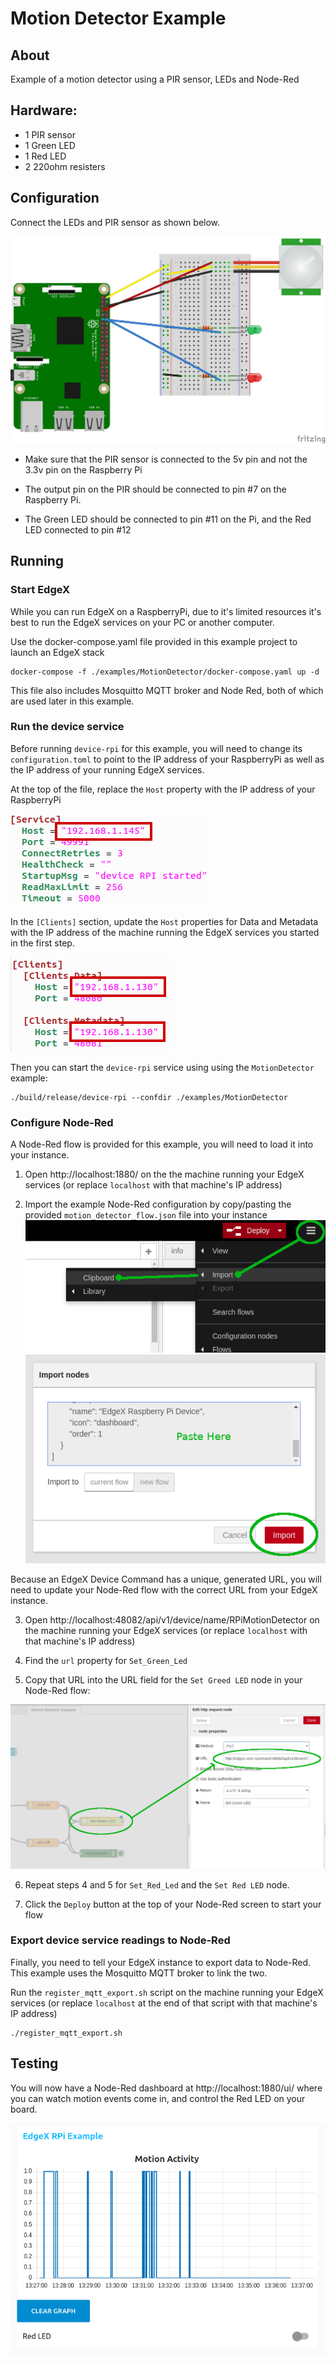 # Motion Detector Example

## About
Example of a motion detector using a PIR sensor, LEDs and Node-Red

## Hardware:
* 1 PIR sensor
* 1 Green LED
* 1 Red LED
* 2 220ohm resisters

## Configuration

Connect the LEDs and PIR sensor as shown below.

![Wiring Diagram](wiring.png)

* Make sure that the PIR sensor is connected to the 5v pin and not the 3.3v pin on the Raspberry Pi

* The output pin on the PIR should be connected to pin #7 on the Raspberry Pi.

* The Green LED should be connected to pin #11 on the Pi, and the Red LED connected to pin #12

## Running

### Start EdgeX

While you can run EdgeX on a RaspberryPi, due to it's limited resources it's best to run the EdgeX services on your PC or another computer.

Use the docker-compose.yaml file provided in this example project to launch an EdgeX stack

```
docker-compose -f ./examples/MotionDetector/docker-compose.yaml up -d
```

This file also includes Mosquitto MQTT broker and Node Red, both of which are used later in this example.

### Run the device service

Before running `device-rpi` for this example, you will need to change its `configuration.toml` to point to the
IP address of your RaspberryPi as well as the IP address of your running EdgeX services.

At the top of the file, replace the `Host` property with the IP address of your RaspberryPi

![Service Configuration](config_service.png)

In the `[Clients]` section, update the `Host` properties for Data and Metadata with the IP address
of the machine running the EdgeX services you started in the first step.

![Clients Configuration](config_clients.png)

Then you can start the `device-rpi` service using using the `MotionDetector ` example:
```
./build/release/device-rpi --confdir ./examples/MotionDetector
```

### Configure Node-Red

A Node-Red flow is provided for this example, you will need to load it into your instance.

1. Open http://localhost:1880/ on the the machine running your EdgeX services (or replace `localhost` with that machine's IP address)

2. Import the example Node-Red configuration by copy/pasting the provided `motion_detector_flow.json` file into your instance
![Import from Clipboard](nodered_clipboard.png)
![Import Flow](nodered_import.png)

Because an EdgeX Device Command has a unique, generated URL, you will need to update your Node-Red flow with the correct URL from your EdgeX instance.

3. Open http://localhost:48082/api/v1/device/name/RPiMotionDetector on the machine running your EdgeX services (or replace `localhost` with that machine's IP address)

4. Find the `url` property for `Set_Green_Led`

5. Copy that URL into the URL field for the `Set Greed LED` node in your Node-Red flow:

![Update Command URL](nodered_commands.png)

6. Repeat steps 4 and 5 for `Set_Red_Led` and the `Set Red LED` node.

7. Click the `Deploy` button at the top of your Node-Red screen to start your flow


### Export device service readings to Node-Red

Finally, you need to tell your EdgeX instance to export data to Node-Red. 
This example uses the Mosquitto MQTT broker to link the two. 

Run the `register_mqtt_export.sh` script on the machine running your EdgeX services (or replace `localhost` at the end of that script with that machine's IP address)

```
./register_mqtt_export.sh
```

## Testing

You will now have a Node-Red dashboard at http://localhost:1880/ui/ where you can watch motion events come in, and control the Red LED on your board.

![Node-Red Dashboard](nodered_dashboard.png)








